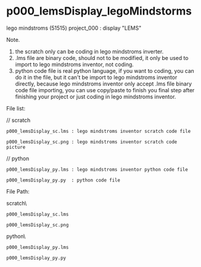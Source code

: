 # p000_lemsDisplay_legoMindstorms
lego mindstroms (51515) project_000 : display "LEMS"

Note.
  1.  the scratch only can be coding in lego mindstroms inverter.
  2.  .lms file are binary code, should not to be modified, 
      it only be used to import to lego mindstroms inventor, not coding.
  3.  python code file is real python language, if you want to coding,
      you can do it in the file, but it can't be import to lego mindstroms inventor directly,
      because lego mindstroms inventor only accept .lms file binary code file importing,
      you can use copy/paste to finish you final step after finishing your project 
      or just coding in lego mindstroms inventor.


File list:

  // scratch

    p000_lemsDisplay_sc.lms : lego mindstroms inventor scratch code file

    p000_lemsDisplay_sc.png : lego mindstroms inventor scratch code picture


  // python

    p000_lemsDisplay_py.lms : lego mindstroms inventor python code file

    p000_lemsDisplay_py.py  : python code file


File Path:

  scratch\
  
    p000_lemsDisplay_sc.lms

    p000_lemsDisplay_sc.png

  python\

    p000_lemsDisplay_py.lms

    p000_lemsDisplay_py.py
    
